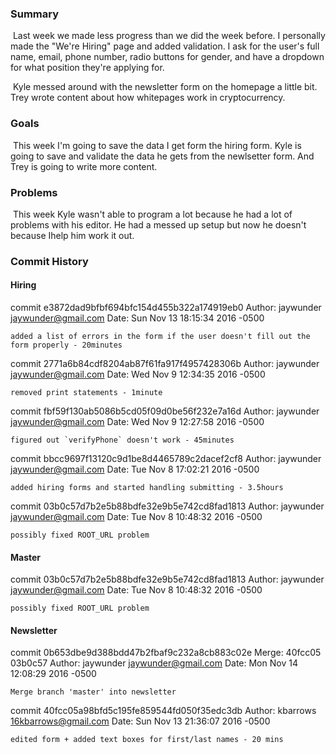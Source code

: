 ### Summary

​	Last week we made less progress than we did the week before.  I personally made the "We're Hiring" page and added validation.  I ask for the user's full name, email, phone number, radio buttons for gender, and have a dropdown for what position they're applying for. 

​	Kyle messed around with the newsletter form on the homepage a little bit.  Trey wrote content about how whitepages work in cryptocurrency. 

### Goals

​	This week I'm going to save the data I get form the hiring form.  Kyle is going to save and validate the data he gets from the newlsetter form. And Trey is going to write more content.  

### Problems

​	This week Kyle wasn't able to program a lot because he had a lot of problems with his editor.  He had a messed up setup but now he doesn't because  Ihelp him work it out. 

### Commit History

#### Hiring

commit e3872dad9bfbf694bfc154d455b322a174919eb0
Author: jaywunder <jaywunder@gmail.com>
Date:   Sun Nov 13 18:15:34 2016 -0500

    added a list of errors in the form if the user doesn't fill out the form properly - 20minutes

commit 2771a6b84cdf8204ab87f61fa917f4957428306b
Author: jaywunder <jaywunder@gmail.com>
Date:   Wed Nov 9 12:34:35 2016 -0500

    removed print statements - 1minute

commit fbf59f130ab5086b5cd05f09d0be56f232e7a16d
Author: jaywunder <jaywunder@gmail.com>
Date:   Wed Nov 9 12:27:58 2016 -0500

    figured out `verifyPhone` doesn't work - 45minutes

commit bbcc9697f13120c9d1be8d4465789c2dacef2cf8
Author: jaywunder <jaywunder@gmail.com>
Date:   Tue Nov 8 17:02:21 2016 -0500

    added hiring forms and started handling submitting - 3.5hours
commit 03b0c57d7b2e5b88bdfe32e9b5e742cd8fad1813
Author: jaywunder <jaywunder@gmail.com>
Date:   Tue Nov 8 10:48:32 2016 -0500

    possibly fixed ROOT_URL problem
#### Master

commit 03b0c57d7b2e5b88bdfe32e9b5e742cd8fad1813
Author: jaywunder <jaywunder@gmail.com>
Date:   Tue Nov 8 10:48:32 2016 -0500

    possibly fixed ROOT_URL problem
#### Newsletter

commit 0b653dbe9d388bdd47b2fbaf9c232a8cb883c02e
Merge: 40fcc05 03b0c57
Author: jaywunder <jaywunder@gmail.com>
Date:   Mon Nov 14 12:08:29 2016 -0500

    Merge branch 'master' into newsletter

commit 40fcc05a98bfd5c195fe859544fd050f35edc3db
Author: kbarrows <16kbarrows@gmail.com>
Date:   Sun Nov 13 21:36:07 2016 -0500

    edited form + added text boxes for first/last names - 20 mins
